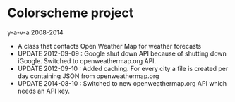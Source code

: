 Colorscheme project
===================

y-a-v-a 2008-2014

* A class that contacts Open Weather Map for weather forecasts
* UPDATE 2012-09-09 : Google shut down API because of shutting down iGoogle. Switched to openweathermap.org API.
* UPDATE 2012-09-10 : Added caching. For every city a file is created per day containing JSON from openweathermap.org
* UPDATE 2014-08-10 : Switched to new openweathermap.org API which needs an API key.

